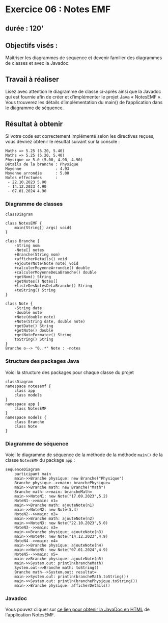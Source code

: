 # Exercice 06 : Notes EMF
## durée : 120'
## Objectifs visés :
Maîtriser les diagrammes de séquence et devenir familier des diagrammes de classes et avec la Javadoc.

## Travail à réaliser
Lisez avec attention le diagramme de classe ci-après ainsi que la Javadoc qui est fournie afin de créer et d’implémenter le projet Java « NotesEMF ».
Vous trouverez les détails d’implémentation du main() de l’application dans le diagramme de séquence.

## Résultat à obtenir
Si votre code est correctement implémenté selon les directives reçues, vous devriez obtenir le résultat suivant sur la console :
```
Maths => 5.25 (5.20, 5.40)
Maths => 5.25 (5.20, 5.40)
Physique => 5.0 (5.00, 4.90, 4.90)
Détails de la branche : Physique
Moyenne               : 4.93
Moyenne arrondie      : 5.00
Notes effectuées      : 
 - 22.10.2023 5.00
 - 14.12.2023 4.90
 - 07.01.2024 4.90
```

### Diagramme de classes

```mermaid
classDiagram

class NotesEMF {
    main(String[] args) void$
}

class Branche {
    -String nom
    -Note[] notes
    +Branche(String nom)
    +afficherDetails() void
    +ajouterNote(Note note) void
    +calculerMoyenneArrondie() double
    +calculerMoyenneDeLaBranche() double
    +getNom() String
    +getNotes() Notes[]
    +listeDesNotesDeLaBranche() String
    +toString() String
}

class Note {
    -String date
    -double note
    +Note(double note)
    +Note(String date, double note)
    +getDate() String
    +getNote() double
    +getNoteFormatee() String
    toString() String
}
Branche o--> "0..*" Note : -notes
```
### Structure des packages Java
Voici la structure des packages pour chaque classe du projet
```mermaid
classDiagram
namespace notesemf {
    class app
    class models
}
namespace app {
    class NotesEMF
}
namespace models {
    class Branche
    class Note 
}
```
### Diagramme de séquence
Voici le diagramme de séquence de la méthode de la méthode `main()` de la classe `NotesEMF` du package `app` :
```mermaid
sequenceDiagram
    participant main
    main->>Branche physique: new Branche("Physique")
    Branche physique-->>main: branchePhysique=
    main->>Branche math: new Branche("Math")
    Branche math-->>main: brancheMath=
    main->>NoteN1: new Note("17.09.2023",5.2)
    NoteN1-->>main: n1=
    main->>Branche math: ajouteNote(n1)
    main->>NoteN2: new Note(5.4)
    NoteN2-->>main: n2=
    main->>Branche math: ajouteNote(n2)
    main->>NoteN3: new Note("22.10.2023",5.0)
    NoteN3-->>main: n3=
    main->>Branche physique: ajouteNote(n3)
    main->>NoteN4: new Note("14.12.2023",4.9)
    NoteN4-->>main: n4=
    main->>Branche physique: ajouteNote(n4)
    main->>NoteN5: new Note("07.01.2024",4.9)
    NoteN5-->>main: n5=
    main->>Branche physique: ajouteNote(n5)
    main->>System.out: println(brancheMath)
    System.out->>Branche math: toString()
    Branche math-->System.out: resultat=
    main->>System.out: println(brancheMath.toString())
    main->>System.out: println(branchePhysique.toString())
    main->>Branche physique: afficherDetails()
```
### Javadoc
Vous pouvez cliquer sur [ce lien pour obtenir la JavaDoc en HTML](javadoc/index.html) de l'application NotesEMF.
